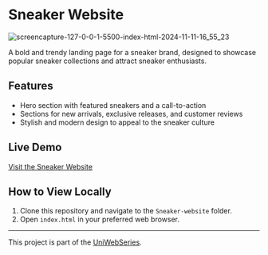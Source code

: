 # Sneaker Website

![screencapture-127-0-0-1-5500-index-html-2024-11-11-16_55_23](https://github.com/user-attachments/assets/95623c96-c9eb-43d0-be4d-85c352cb5664)

A bold and trendy landing page for a sneaker brand, designed to showcase popular sneaker collections and attract sneaker enthusiasts.

## Features
- Hero section with featured sneakers and a call-to-action
- Sections for new arrivals, exclusive releases, and customer reviews
- Stylish and modern design to appeal to the sneaker culture

## Live Demo
[Visit the Sneaker Website](https://joyful-fudge-f698e4.netlify.app/)

## How to View Locally
1. Clone this repository and navigate to the `Sneaker-website` folder.
2. Open `index.html` in your preferred web browser.

---

This project is part of the [UniWebSeries](https://github.com/Tyron-Barnard/UniWebSeries).
